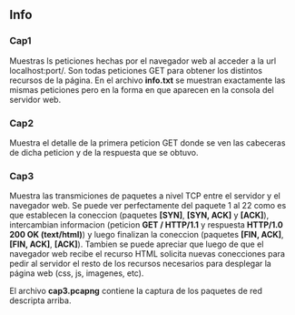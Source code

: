 ## Info

### Cap1
Muestras ls peticiones hechas por el navegador web al acceder a la url localhost:port/. Son todas peticiones GET para obtener los distintos recursos de la página. En el archivo __info.txt__ se muestran exactamente las mismas peticiones pero en la forma en que aparecen en la consola del servidor web.

### Cap2
Muestra el detalle de la primera peticion GET donde se ven las cabeceras de dicha peticion y de la respuesta que se obtuvo.

### Cap3
Muestra las transmiciones de paquetes a nivel TCP entre el servidor y el navegador web. Se puede ver perfectamente del paquete 1 al 22 como es que establecen la coneccion (paquetes __[SYN]__, __[SYN, ACK]__ y __[ACK]__), intercambian informacion (peticion __GET / HTTP/1.1__ y respuesta __HTTP/1.0 200 OK (text/html)__) y luego finalizan la coneccion (paquetes __[FIN, ACK]__, __[FIN, ACK]__, __[ACK]__). Tambien se puede apreciar que luego de que el navegador web recibe el recurso HTML solicita nuevas conecciones para pedir al servidor el resto de los recursos necesarios para desplegar la página web (css, js, imagenes, etc).

El archivo __cap3.pcapng__ contiene la captura de los paquetes de red descripta arriba.
